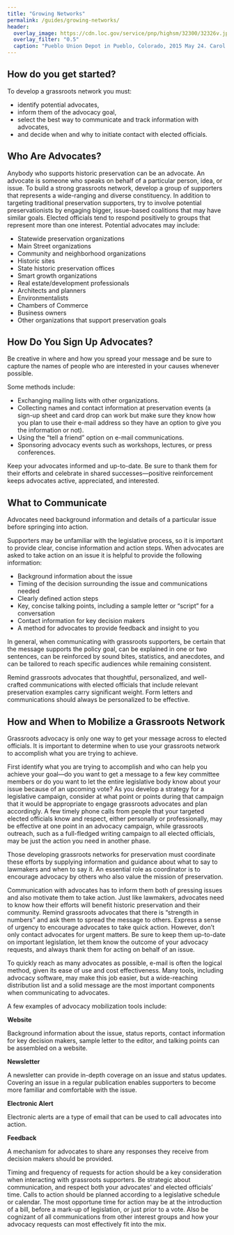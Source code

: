 ```yaml
---
title: "Growing Networks"
permalink: /guides/growing-networks/
header:
  overlay_image: https://cdn.loc.gov/service/pnp/highsm/32300/32326v.jpg
  overlay_filter: "0.5"
  caption: "Pueblo Union Depot in Pueblo, Colorado, 2015 May 24. Carol M. Highsmith. [Library of Congress](https://www.loc.gov/pictures/item/2015632341/) ([PD](https://creativecommons.org/publicdomain/mark/1.0/))"
---
```


## How do you get started?

To develop a grassroots network you must:

- identify potential advocates,
- inform them of the advocacy goal,
- select the best way to communicate and track information with advocates,
- and decide when and why to initiate contact with elected officials.

## Who Are Advocates?

Anybody who supports historic preservation can be an advocate. An advocate is someone who speaks on behalf of a particular person, idea, or issue. To build a strong grassroots network, develop a group of supporters that represents a wide-ranging and diverse constituency. In addition to targeting traditional preservation supporters, try to involve potential preservationists by engaging bigger, issue-based coalitions that may have similar goals. Elected officials tend to respond positively to groups that represent more than one interest. Potential advocates may include:

- Statewide preservation organizations
- Main Street organizations
- Community and neighborhood organizations
- Historic sites
- State historic preservation offices
- Smart growth organizations
- Real estate/development professionals
- Architects and planners
- Environmentalists
- Chambers of Commerce
- Business owners
- Other organizations that support preservation goals

## How Do You Sign Up Advocates?

Be creative in where and how you spread your message and be sure to capture the names of people who are interested in your causes whenever possible.

Some methods include:

- Exchanging mailing lists with other organizations.
- Collecting names and contact information at preservation events (a sign-up sheet and card drop can work but make sure they know how you plan to use their e-mail address so they have an option to give you the information or not).
- Using the “tell a friend” option on e-mail communications.
- Sponsoring advocacy events such as workshops, lectures, or press conferences.

Keep your advocates informed and up-to-date. Be sure to thank them for their efforts and celebrate in shared successes—positive reinforcement keeps advocates active, appreciated, and interested.

## What to Communicate

Advocates need background information and details of a particular issue before springing into action.

Supporters may be unfamiliar with the legislative process, so it is important to provide clear, concise information and action steps. When advocates are asked to take action on an issue it is helpful to provide the following information:

- Background information about the issue
- Timing of the decision surrounding the issue and communications needed
- Clearly defined action steps
- Key, concise talking points, including a sample letter or “script” for a conversation
- Contact information for key decision makers
- A method for advocates to provide feedback and insight to you

In general, when communicating with grassroots supporters, be certain that the message supports the policy goal, can be explained in one or two sentences, can be reinforced by sound bites, statistics, and anecdotes, and can be tailored to reach specific audiences while remaining consistent.

Remind grassroots advocates that thoughtful, personalized, and well-crafted communications with elected officials that include relevant preservation examples carry significant weight. Form letters and communications should always be personalized to be effective.

## How and When to Mobilize a Grassroots Network

Grassroots advocacy is only one way to get your message across to elected officials. It is important to determine when to use your grassroots network to accomplish what you are trying to achieve.

First identify what you are trying to accomplish and who can help you achieve your goal—do you want to get a message to a few key committee members or do you want to let the entire legislative body know about your issue because of an upcoming vote? As you develop a strategy for a legislative campaign, consider at what point or points during that campaign that it would be appropriate to engage grassroots advocates and plan accordingly. A few timely phone calls from people that your targeted elected officials know and respect, either personally or professionally, may be effective at one point in an advocacy campaign, while grassroots outreach, such as a full-fledged writing campaign to all elected officials, may be just the action you need in another phase.

Those developing grassroots networks for preservation
must coordinate these efforts by supplying information and guidance about what to say to lawmakers and when to say it. An essential role as coordinator is to encourage advocacy by others who also value the mission of preservation.

Communication with advocates has to inform them both of pressing issues and also motivate them to take action. Just like lawmakers, advocates need to know how their efforts will benefit historic preservation and their community. Remind grassroots advocates that there is “strength in numbers” and ask them to spread the message to others. Express a sense of urgency to encourage advocates to take quick action. However, don’t only contact advocates for urgent matters. Be sure to keep them up-to-date on important legislation, let them know the outcome of your advocacy requests, and always thank them for acting on behalf of an issue.

To quickly reach as many advocates as possible, e-mail is often the logical method, given its ease of use and cost effectiveness. Many tools, including advocacy software, may make this job easier, but a wide-reaching distribution list and a solid message are the most important components when communicating to advocates.

A few examples of advocacy mobilization tools include:

**Website**

Background information about the issue, status reports, contact information for key decision makers, sample letter to the editor, and talking points can be assembled on a website.

**Newsletter**

A newsletter can provide in-depth coverage on an issue and status updates. Covering an issue in a regular publication enables supporters to become more familiar and comfortable with the issue.

**Electronic Alert**

Electronic alerts are a type of email that can be used to call advocates into action.

**Feedback**

A mechanism for advocates to share any responses they receive from decision makers should be provided.

Timing and frequency of requests for action should be a key consideration when interacting with grassroots supporters. Be strategic about communication, and respect both your advocates’ and elected officials’ time. Calls to action should be planned according to a legislative schedule or calendar. The most opportune time for action may be at the introduction of a bill, before a mark-up of legislation, or just prior to a vote. Also be cognizant of all communications from other interest groups and how your advocacy requests can most effectively fit into the mix.
